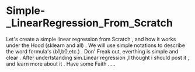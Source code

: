 # Simple-_LinearRegression_From_Scratch
 Let's create a simple linear regression from Scratch , and how it works under the Hood (sklearn and all) . We will use simple notations to describe the word formula's (b1,b0,etc.) . Don' Freak out, everthing is simple and clear . After undertstanding sim.Linear regression ,I thought i should post it , and learn more about it . Have some Faith .....
